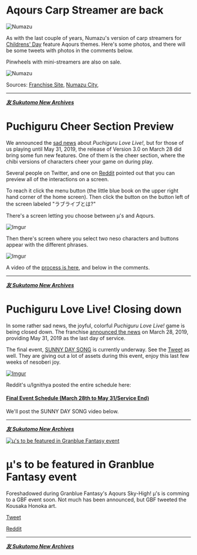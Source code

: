 # **Aqours Carp Streamer are back[](#)**

![Numazu](https://i.imgur.com/SMHhenv.jpg "Numazu")

As with the last couple of years, Numazu's version of carp streamers for [Childrens' Day](https://en.wikipedia.org/wiki/Children%27s_Day_(Japan)) feature Aqours themes. Here's some photos, and there will be some tweets with photos in the comments below.

Pinwheels with mini-streamers are also on sale.

![Numazu](https://i.imgur.com/1H2Icg0.jpg "Numazu")

Sources: [Franchise Site](http://www.lovelive-anime.jp/uranohoshi/news.php?id=5450), [Numazu City](https://www.city.numazu.shizuoka.jp/kurashi/kyoiku/kyoiku/topics/2019/koinobori/index.htm), 

***

***[友 Sukutomo New Archives](http://schoolido.lu/activities/5464949/)***


# **Puchiguru Cheer Section Preview**

We announced the [sad news](https://schoolido.lu/activities/10405831/) about *Puchiguru Love Live!*, but for those of us playing until May 31, 2019, the release of Version 3.0 on March 28 did bring some fun new features. One of them is the cheer section, where the chibi versions of characters cheer your game on during play.

Several people on Twitter, and one on [Reddit](https://www.reddit.com/r/Puchiguru/comments/b7127z/you_can_listen_to_all_cheer_voice_clips_by_going/) pointed out that you can preview all of the interactions on a screen.

To reach it click the menu button (the little blue book on the upper right hand corner of the home screen). Then click the button on the button left of the screen labeled "ラブライブとは?"

There's a screen letting you choose between μ's and Aqours.

![Imgur](https://i.imgur.com/pGF90m1.jpg)

Then there's screen where you select two neso characters and buttons appear with the different phrases.

![Imgur](https://i.imgur.com/bXh2hNZ.jpg)

A video of the [process is here](https://youtu.be/WjDwxhnvAnU), and below in the comments.

***

***[友 Sukutomo New Archives](http://schoolido.lu/activities/5464949/)***

# **Puchiguru Love Live! Closing down**

In some rather sad news, the joyful, colorful *Puchiguru Love Live!* game is being closed down. The  franchise [announced the news](https://twitter.com/lovelive_PG/status/1111132105302409217) on March 28, 2019, providing May 31, 2019 as the last day of service.

The final event, [SUNNY DAY SONG](https://www.reddit.com/r/Puchiguru/comments/b6kod8/final_event_sunny_day_song_sds_5_cards_all_event/) is currently underway. See the [Tweet](https://twitter.com/lovelive_PG/status/1111183645375643649) as well. They are giving out a lot of assets during this event, enjoy this last few weeks of nesoberi joy.

[![Imgur](https://i.imgur.com/w4CgREn.png)](https://twitter.com/lovelive_PG/status/1111183645375643649 "SUNNY DAY SONG")

Reddit's u/Ignithya posted the entire schedule here:

#### **[Final Event Schedule (March 28th to May 31/Service End)](https://www.reddit.com/r/Puchiguru/comments/b6m5z0/final_event_schedule_march_28th_to_may_31service/)**

We'll post the SUNNY DAY SONG video below.

***

***[友 Sukutomo New Archives](http://schoolido.lu/activities/5464949/)***


[![ μ's to be featured in Granblue Fantasy event](https://i.imgur.com/ligGLDq.jpg)](https://gbf.wiki/Aqours_Second-Years "μ's to be featured in Granblue Fantasy event")

# **μ's to be featured in Granblue Fantasy event**

Foreshadowed during Granblue Fantasy's Aqours Sky-High! μ's is comming to a GBF event soon. Not much has been announced, but GBF tweeted the Kousaka Honoka art.

[Tweet](https://twitter.com/granbluefantasy/status/1104365787383390208)

[Reddit](https://www.reddit.com/r/Granblue_en/comments/az5cen/as_previously_hinted_at_in_aqours_sky_high_a/)

***

***[友 Sukutomo New Archives](http://schoolido.lu/activities/5464949/)***
